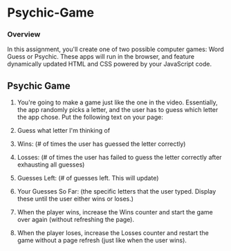# Psychic-Game

### Overview

In this assignment, you'll create one of two possible computer games: Word Guess or Psychic. These apps will run in the browser, and feature dynamically updated HTML and CSS powered by your JavaScript code.

## Psychic Game 

1. You're going to make a game just like the one in the video. Essentially, the app randomly picks a letter, and the user has to guess which letter the app chose. Put the following text on your page:

2. Guess what letter I'm thinking of

3. Wins: (# of times the user has guessed the letter correctly)

4. Losses: (# of times the user has failed to guess the letter correctly after exhausting all guesses)

5. Guesses Left: (# of guesses left. This will update)

6. Your Guesses So Far: (the specific letters that the user typed. Display these until the user either wins or loses.)

7. When the player wins, increase the Wins counter and start the game over again (without refreshing the page).

8. When the player loses, increase the Losses counter and restart the game without a page refresh (just like when the user wins).